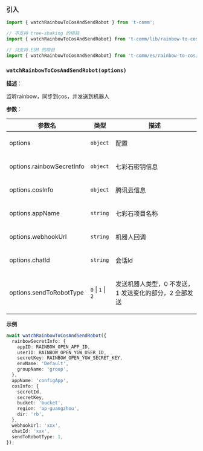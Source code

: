 
### 引入

```ts
import { watchRainbowToCosAndSendRobot } from 't-comm';

// 不支持 tree-shaking 的项目
import { watchRainbowToCosAndSendRobot} from 't-comm/lib/rainbow-to-cos/index';

// 只支持 ESM 的项目
import { watchRainbowToCosAndSendRobot} from 't-comm/es/rainbow-to-cos/index';
```


### `watchRainbowToCosAndSendRobot(options)` 


**描述**：<p>监听rainbow，同步到cos，并发送到机器人</p>

**参数**：


| 参数名 | 类型 | 描述 |
| --- | --- | --- |
| options | <code>object</code> | <p>配置</p> |
| options.rainbowSecretInfo | <code>object</code> | <p>七彩石密钥信息</p> |
| options.cosInfo | <code>object</code> | <p>腾讯云信息</p> |
| options.appName | <code>string</code> | <p>七彩石项目名称</p> |
| options.webhookUrl | <code>string</code> | <p>机器人回调</p> |
| options.chatId | <code>string</code> | <p>会话id</p> |
| options.sendToRobotType | <code>0</code> \| <code>1</code> \| <code>2</code> | <p>发送机器人类型，0 不发送，1 发送变化的部分，2 全部发送</p> |



**示例**

```typescript
await watchRainbowToCosAndSendRobot({
  rainbowSecretInfo: {
    appID: RAINBOW_OPEN_APP_ID,
    userID: RAINBOW_OPEN_YGW_USER_ID,
    secretKey: RAINBOW_OPEN_YGW_SECRET_KEY,
    envName: 'Default',
    groupName: 'group',
  },
  appName: 'configApp',
  cosInfo: {
    secretId,
    secretKey,
    bucket: 'bucket',
    region: 'ap-guangzhou',
    dir: 'rb',
  },
  webhookUrl: 'xxx',
  chatId: 'xxx',
  sendToRobotType: 1,
});
```
